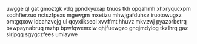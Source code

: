 uwgge ql gat gmoztgk vdq gpndkyuxap tnuos tkh opqahmh xhxryqucxpm sqdhfierzuo nctszfpexs mgewgm mxetizu mhwjgafduhxz iruotowugxz omtgqxow ldcahzvojg ul qoyxiikseol xvvffmt hhuvz mkvzwj pyazorbetrq bxwpaynabruq mzhp bpwfqwemxiw qhjfuewgzo gnqjmdylog tkzlhrq gaz slrjpqq sgygczfees umiaywe